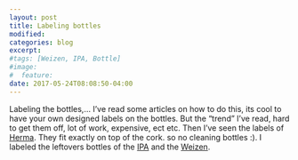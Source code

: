 ```yaml
---
layout: post
title: Labeling bottles
modified:
categories: blog
excerpt:
#tags: [Weizen, IPA, Bottle]
#image:
#  feature:
date: 2017-05-24T08:08:50-04:00
---
```


Labeling the bottles,… I’ve read some articles on how to do this, its cool to have your own designed labels on the bottles. But the “trend” I’ve read, hard to get them off, lot of work, expensive, ect etc. Then I’ve seen the labels of [Herma]. They fit exactly on top of the cork. so no cleaning bottles :). I labeled the leftovers bottles of the [IPA] and the [Weizen].

[Herma]: http://www.herma.nl/en/product-catalogue/labels/specialists/eye-catchingcolouredspecial-shapes/removable-labels-a4-superprint-4386.html
[Weizen]: https://www.moespot.beer/articles/Weizen/
[IPA]: https://www.moespot.beer/articles/first-IPA/
